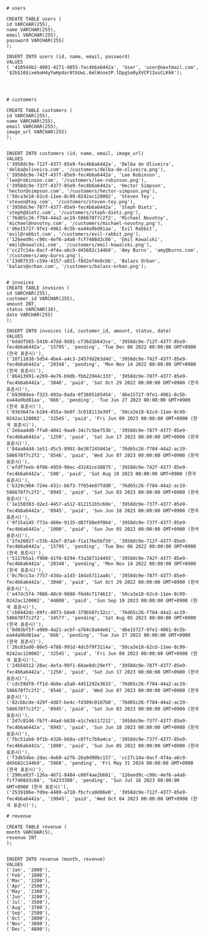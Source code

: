 	# users

	CREATE TABLE users (
	id VARCHAR(255),
	name VARCHAR(255),
	email VARCHAR(255),
	password VARCHAR(255)
	);

	INSERT INTO users (id, name, email, password)
	VALUES
	( '410544b2-4001-4271-9855-fec4b6a6442a', 'User', 'user@nextmail.com', '$2b$10$ixeboH4yYwHp4ar8tbUwL.6mlWsoe3P.lDpgSe0yXVCP1IouCLKkK');




	# customers

	CREATE TABLE customers (
	id VARCHAR(255),
	name VARCHAR(255),
	email VARCHAR(255),
	image_url VARCHAR(255)
	);


	INSERT INTO customers (id, name, email, image_url)
	VALUES
	('3958dc9e-712f-4377-85e9-fec4b6a6442a', 'Delba de Oliveira', 'delba@oliveira.com', '/customers/delba-de-oliveira.png'),
	('3958dc9e-742f-4377-85e9-fec4b6a6442a', 'Lee Robinson', 'lee@robinson.com', '/customers/lee-robinson.png'),
	('3958dc9e-737f-4377-85e9-fec4b6a6442a', 'Hector Simpson', 'hector@simpson.com', '/customers/hector-simpson.png'),
	('50ca3e18-62cd-11ee-8c99-0242ac120002', 'Steven Tey', 'steven@tey.com', '/customers/steven-tey.png'),
	('3958dc9e-787f-4377-85e9-fec4b6a6442a', 'Steph Dietz', 'steph@dietz.com', '/customers/steph-dietz.png'),
	('76d65c26-f784-44a2-ac19-586678f7c2f2', 'Michael Novotny', 'michael@novotny.com', '/customers/michael-novotny.png'),
	('d6e15727-9fe1-4961-8c5b-ea44a9bd81aa', 'Evil Rabbit', 'evil@rabbit.com', '/customers/evil-rabbit.png'),
	('126eed9c-c90c-4ef6-a4a8-fcf7408d3c66', 'Emil Kowalski', 'emil@kowalski.com', '/customers/emil-kowalski.png'),
	('cc27c14a-0acf-4f4a-a6c9-d45682c144b9', 'Amy Burns', 'amy@burns.com', '/customers/amy-burns.png'),
	('13d07535-c59e-4157-a011-f8d2ef4e0cbb', 'Balazs Orban', 'balazs@orban.com', '/customers/balazs-orban.png');


	# invoices
	CREATE TABLE invoices (
	id VARCHAR(255),
	customer_id VARCHAR(255),
	amount INT,
	status VARCHAR(10),
	date VARCHAR(255)
	);

	INSERT INTO invoices (id, customer_id, amount, status, date)
	VALUES
	('bdddf565-5410-47dd-9d81-cf36d1b643ce', '3958dc9e-712f-4377-85e9-fec4b6a6442a', '15795', 'pending', 'Tue Dec 06 2022 00:00:00 GMT+0900 (한국 표준시)'),
	('18f11038-5d54-4be4-a4c3-2457dd263d4d', '3958dc9e-742f-4377-85e9-fec4b6a6442a', '20348', 'pending', 'Mon Nov 14 2022 00:00:00 GMT+0900 (한국 표준시)'),
	('86413991-e269-4e76-b9db-fbb22944c333', '3958dc9e-787f-4377-85e9-fec4b6a6442a', '3040', 'paid', 'Sat Oct 29 2022 00:00:00 GMT+0900 (한국 표준시)'),
	('b93084ea-f323-493a-8ada-0f3605165454', 'd6e15727-9fe1-4961-8c5b-ea44a9bd81aa', '666', 'pending', 'Tue Jun 27 2023 00:00:00 GMT+0900 (한국 표준시)'),
	('0363647a-b184-455a-9e0f-3c018113e39f', '50ca3e18-62cd-11ee-8c99-0242ac120002', '32545', 'paid', 'Fri Jun 09 2023 00:00:00 GMT+0900 (한국 표준시)'),
	('2ebaa4d0-ffa0-4041-9aa9-34c7c5be753b', '3958dc9e-787f-4377-85e9-fec4b6a6442a', '1250', 'paid', 'Sat Jun 17 2023 00:00:00 GMT+0900 (한국 표준시)'),
	('84aa84d4-1e51-45c5-8991-8e387245041e', '76d65c26-f784-44a2-ac19-586678f7c2f2', '8546', 'paid', 'Wed Jun 07 2023 00:00:00 GMT+0900 (한국 표준시)'),
	('efdf7eeb-8f86-4959-98ec-d3242ce38875', '3958dc9e-742f-4377-85e9-fec4b6a6442a', '500', 'paid', 'Sat Aug 19 2023 00:00:00 GMT+0900 (한국 표준시)'),
	('b329c904-724e-431c-b6f3-7f654e07fdd0', '76d65c26-f784-44a2-ac19-586678f7c2f2', '8945', 'paid', 'Sat Jun 03 2023 00:00:00 GMT+0900 (한국 표준시)'),
	('1e150383-d2e3-4457-a512-812151b5c60e', '3958dc9e-737f-4377-85e9-fec4b6a6442a', '8945', 'paid', 'Sun Jun 18 2023 00:00:00 GMT+0900 (한국 표준시)'),
	('9f15a145-f73a-460e-9135-d87f88e9f064', '3958dc9e-737f-4377-85e9-fec4b6a6442a', '1000', 'paid', 'Sun Jun 05 2022 00:00:00 GMT+0900 (한국 표준시)'),
	('1fe26027-c53b-42e7-87a4-f1a17be5bf59', '3958dc9e-712f-4377-85e9-fec4b6a6442a', '15795', 'pending', 'Tue Dec 06 2022 00:00:00 GMT+0900 (한국 표준시)'),
	('5117b5a1-f900-41f8-8294-f3a387324493', '3958dc9e-742f-4377-85e9-fec4b6a6442a', '20348', 'pending', 'Mon Nov 14 2022 00:00:00 GMT+0900 (한국 표준시)'),
	('0c76cc3a-7757-43da-a1d3-18da5711aa8c', '3958dc9e-787f-4377-85e9-fec4b6a6442a', '3040', 'paid', 'Sat Oct 29 2022 00:00:00 GMT+0900 (한국 표준시)'),
	('e47dc5f4-7086-48c9-9088-f6d4c7174613', '50ca3e18-62cd-11ee-8c99-0242ac120002', '44800', 'paid', 'Sun Sep 10 2023 00:00:00 GMT+0900 (한국 표준시)'),
	('cb0442dc-69fc-4073-b8e0-379b507c32cc', '76d65c26-f784-44a2-ac19-586678f7c2f2', '34577', 'pending', 'Sat Aug 05 2023 00:00:00 GMT+0900 (한국 표준시)'),
	('0d03bf5f-a980-4a21-acbf-a764c8a64e61', 'd6e15727-9fe1-4961-8c5b-ea44a9bd81aa', '666', 'pending', 'Tue Jun 27 2023 00:00:00 GMT+0900 (한국 표준시)'),
	('26c03ad0-86e5-4788-991d-4dc5f9f3114a', '50ca3e18-62cd-11ee-8c99-0242ac120002', '32545', 'paid', 'Fri Jun 09 2023 00:00:00 GMT+0900 (한국 표준시)'),
	('24b50312-28ac-4efa-99f1-68ae8dc29eff', '3958dc9e-787f-4377-85e9-fec4b6a6442a', '1250', 'paid', 'Sat Jun 17 2023 00:00:00 GMT+0900 (한국 표준시)'),
	('cdc59df8-ff1d-4b9e-a5a0-4451292e3633', '76d65c26-f784-44a2-ac19-586678f7c2f2', '8546', 'paid', 'Wed Jun 07 2023 00:00:00 GMT+0900 (한국 표준시)'),
	('82cbbcde-429f-4d87-be4c-fd309c0167b8', '76d65c26-f784-44a2-ac19-586678f7c2f2', '8945', 'paid', 'Sat Jun 03 2023 00:00:00 GMT+0900 (한국 표준시)'),
	('2d7c8146-fb7f-44ad-b838-e1c7eb117212', '3958dc9e-737f-4377-85e9-fec4b6a6442a', '8945', 'paid', 'Sun Jun 18 2023 00:00:00 GMT+0900 (한국 표준시)'),
	('fbc51ab8-9f1b-4326-b68a-c8ffc7b0a4ca', '3958dc9e-737f-4377-85e9-fec4b6a6442a', '1000', 'paid', 'Sun Jun 05 2022 00:00:00 GMT+0900 (한국 표준시)'),
	('f3db54be-2dac-4e60-a2f6-26a9d90bc157', 'cc27c14a-0acf-4f4a-a6c9-d45682c144b9', '5968', 'pending', 'Fri May 31 2024 00:00:00 GMT+0900 (한국 표준시)'),
	('290ce037-126a-4671-8484-c00f4ae2b601', '126eed9c-c90c-4ef6-a4a8-fcf7408d3c66', '54233300', 'pending', 'Sun Jul 16 2023 00:00:00 GMT+0900 (한국 표준시)'),
	('2539106e-fd9a-4480-a718-fbcfca9d86e0', '3958dc9e-712f-4377-85e9-fec4b6a6442a', '19945', 'paid', 'Wed Oct 04 2023 00:00:00 GMT+0900 (한국 표준시)');

	# revenue

	CREATE TABLE revenue (
	month VARCHAR(5),
	revenue INT
	);


	INSERT INTO revenue (month, revenue)
	VALUES
	('Jan', '2000'),
	('Feb', '1800'),
	('Mar', '2200'),
	('Apr', '2500'),
	('May', '2300'),
	('Jun', '3200'),
	('Jul', '3500'),
	('Aug', '3700'),
	('Sep', '2500'),
	('Oct', '2800'),
	('Nov', '3000'),
	('Dec', '4800');